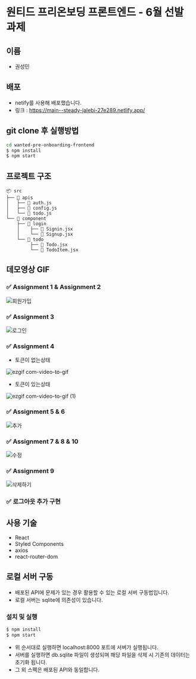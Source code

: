 # 원티드 프리온보딩 프론트엔드 - 6월 선발 과제

## 이름
- 권성민

## 배포
- netify를 사용해 배포했습니다.
- 링크 : https://main--steady-jalebi-27e289.netlify.app/

## git clone 후 실행방법
 ```zsh
 cd wanted-pre-onboarding-frontend
 $ npm install
 $ npm start
 ``` 

## 프로젝트 구조
```
📦 src
├── 📂 apis
│   ├── 📄 auth.js
│   ├── 📄 config.js
│   └── 📄 todo.js
└── 📂 component
    ├── 📂 login
    │    ├── 📄 Signin.jsx
    │    └── 📄 Signup.jsx
    └── 📂 todo
         ├── 📄 Todo.jsx
         └── 📄 TodoItem.jsx
```
## 데모영상 GIF

### ✅ Assignment 1 & Assignment 2

  ![회원가입](https://github.com/kwonja/wanted-pre-onboarding-frontend/assets/42410000/0d53d5f8-b04f-4c4a-9f0f-7d9998dc89f8)
### ✅ Assignment 3

 ![로그인](https://github.com/kwonja/wanted-pre-onboarding-frontend/assets/42410000/209dbdb3-e7f3-42a7-86b8-7dc191932d85)
### ✅ Assignment 4
- 토큰이 없는상태

![ezgif com-video-to-gif](https://github.com/kwonja/wanted-pre-onboarding-frontend/assets/42410000/b453906a-8f4b-43d3-b136-07219ab6de4c)
- 토큰이 있는상태

![ezgif com-video-to-gif (1)](https://github.com/kwonja/wanted-pre-onboarding-frontend/assets/42410000/b4c2b1a2-e562-473f-b5dd-4176f2108f0e)

### ✅ Assignment 5 & 6

![추가](https://github.com/kwonja/wanted-pre-onboarding-frontend/assets/42410000/a0eab880-039e-416a-9707-2a8f51e35a24)

### ✅ Assignment 7 & 8 & 10

![수정](https://github.com/kwonja/wanted-pre-onboarding-frontend/assets/42410000/35be8e94-f64d-4a94-ad09-4f202efe719b)

### ✅ Assignment 9
 
![삭제하기](https://github.com/kwonja/wanted-pre-onboarding-frontend/assets/42410000/d40c64a6-bf65-45ff-9de0-2a84218db925)
### ✅ 로그아웃 추가 구현
## 사용 기술
- React
- Styled Components
- axios
- react-router-dom

## 로컬 서버 구동

- 배포된 API에 문제가 있는 경우 활용할 수 있는 로컬 서버 구동법입니다.
- 로컬 서버는 sqlite에 의존성이 있습니다.

### 설치 및 실행

```zsh
$ npm install
$ npm start
```

- 위 순서대로 실행하면 localhost:8000 포트에 서버가 실행됩니다.
- 서버를 실행하면 db.sqlite 파일이 생성되며 해당 파일을 삭제 시 기존의 데이터는 초기화 됩니다.
- 그 외 스펙은 배포된 API와 동일합니다.
